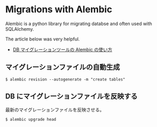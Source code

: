# Migrations with Alembic

Alembic is a python library for migrating databse and often used with SQLAlchemy.

The article below was very helpful.

- [DB マイグレーションツールの Alembic の使い方](https://zenn.dev/shimakaze_soft/articles/4c0784d9a87751)

## マイグレーションファイルの自動生成

```
$ alembic revision --autogenerate -m "create tables"
```

## DB にマイグレーションファイルを反映する

最新のマイグレーションファイルを反映させる。

```
$ alembic upgrade head
```
